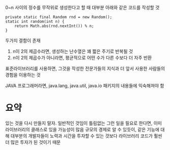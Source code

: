
0~n 사이의 정수를 무작위로 생성한다고 할 때 대부분 아래와 같은 코드를 작성할 것

```
private static final Random rnd = new Random();
static int random(int n) {
	return Math.abs(rnd.nextInt()) % n;
}
```
두가지 결함이 존재
1. n이 2의 제곱수라면, 생성하는 난수열은 꽤 짧은 주기로 반복될 것
2. n이 2의 제곱수가 아니라면, 평균적으로 어떤 수가 다른 수보다 더 자주 반환


표준라이브러리를 사용하면, 그것을 작성한 전문가들의 지식과 더 앞서 사용한 사람들의 경험을 이용하는 것

JAVA 프로그래머라면, java.lang, java.util, java.io 패키지의 내용들에 익숙해져야 함


# 요약
있는 것을 다시 만들지 말자. 
일반적인 것임이 틀림없는 그런 일을 필요로 한다면, 이미 라이브러리의 클래스로 있을 가능성이 많음
규모의 경제로 알 수 있듯이, 같은 기능에 대해 대부분의 개발자들이 노력과 시간을 투자할 수 있는 것보다 라이브러리 코드가 훨씬 더 많은 투자가 된 것이기 때문

